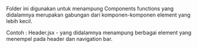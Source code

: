 Folder ini digunakan untuk menampung Components functions yang didalamnya merupakan gabungan dari komponen-komponen element yang lebih kecil.

Contoh :
Header.jsx - yang didalamnya menampung berbagai element yang menempel pada header dan navigation bar.
